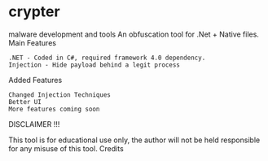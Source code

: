 # crypter
malware development and tools 
An obfuscation tool for .Net + Native files.
Main Features

    .NET - Coded in C#, required framework 4.0 dependency.
    Injection - Hide payload behind a legit process

Added Features

    Changed Injection Techniques
    Better UI
    More features coming soon





DISCLAIMER !!!

This tool is for educational use only, the author will not be held responsible for any misuse of this tool.
Credits
